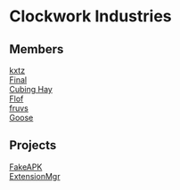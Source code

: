 # Clockwork Industries

## Members <br>
[kxtz](https://github.com/kxtzownsu)<br>
[Final](https://github.com/FinalOfNoobs)<br>
[Cubing Hay](https://github.com/BlueHatCrew)<br>
[Flof](https://github.com/floofloof)<br>
[fruvs](https://github.com/fruvs)<br>
[Goose](https://github.com/G721-35675)<br>

<!-- [membername](https://github.com/MemberName)<br> -->

## Projects
[FakeAPK](https://github.com/ClockworkIndustries/FakeAPK)<br>
[ExtensionMgr](https://github.com/ClockworkIndusries/ExtensionMgr)<br>
